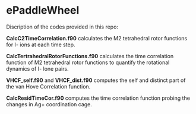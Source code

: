 # ePaddleWheel

Discription of the codes provided in this repo:

**CalcC2TimeCorrelation.f90** calculates the M2 tetrahedral rotor functions for I- ions at each time step. 

**CalcTertrahedralRotorFunctions.f90** calculates the time correlation function of M2 tetrahedral rotor functions to quantify the rotational dynamics of I- lone pairs. 

**VHCF_self.f90** and **VHCF_dist.f90** computes the self and distinct part of the van Hove Correlation function. 

**CalcResidTimeCor.f90** computes the time correlation function probing the changes in Ag+ coordination cage. 
